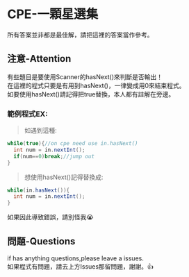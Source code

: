 # CPE-一顆星選集
所有答案並非都是最佳解，請把這裡的答案當作參考。     
      
## 注意-Attention
有些題目是要使用Scanner的hasNext()來判斷是否輸出！     
在這裡的程式只要是有用到hasNext()，一律變成用0來結束程式。      
如要使用hasNext()請記得把true替換，本人都有註解在旁邊。   
### 範例程式EX:
> 如遇到這種:
```java
while(true){//on cpe need use in.hasNext()
  int num = in.nextInt();
  if(num==0)break;//jump out
}
```
> 想使用hasNext()記得替換成:
```java
while(in.hasNext()){
  int num = in.nextInt();
}
```     
如果因此導致錯誤，請別怪我😭
## 問題-Questions
if has anything questions,please leave a issues.    
如果程式有問題，請去上方Issues那留問題，謝謝。👍    
